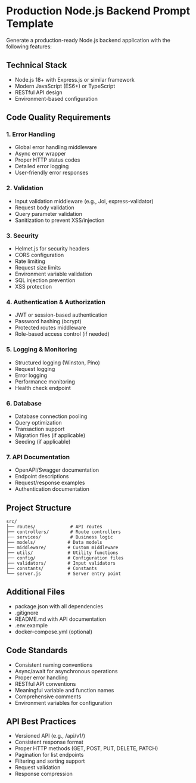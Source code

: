 # Production Node.js Backend Prompt Template

Generate a production-ready Node.js backend application with the following features:

## Technical Stack
- Node.js 18+ with Express.js or similar framework
- Modern JavaScript (ES6+) or TypeScript
- RESTful API design
- Environment-based configuration

## Code Quality Requirements

### 1. Error Handling
- Global error handling middleware
- Async error wrapper
- Proper HTTP status codes
- Detailed error logging
- User-friendly error responses

### 2. Validation
- Input validation middleware (e.g., Joi, express-validator)
- Request body validation
- Query parameter validation
- Sanitization to prevent XSS/injection

### 3. Security
- Helmet.js for security headers
- CORS configuration
- Rate limiting
- Request size limits
- Environment variable validation
- SQL injection prevention
- XSS protection

### 4. Authentication & Authorization
- JWT or session-based authentication
- Password hashing (bcrypt)
- Protected routes middleware
- Role-based access control (if needed)

### 5. Logging & Monitoring
- Structured logging (Winston, Pino)
- Request logging
- Error logging
- Performance monitoring
- Health check endpoint

### 6. Database
- Database connection pooling
- Query optimization
- Transaction support
- Migration files (if applicable)
- Seeding (if applicable)

### 7. API Documentation
- OpenAPI/Swagger documentation
- Endpoint descriptions
- Request/response examples
- Authentication documentation

## Project Structure

```
src/
├── routes/             # API routes
├── controllers/        # Route controllers
├── services/           # Business logic
├── models/            # Data models
├── middleware/        # Custom middleware
├── utils/             # Utility functions
├── config/            # Configuration files
├── validators/        # Input validators
├── constants/         # Constants
└── server.js          # Server entry point
```

## Additional Files
- package.json with all dependencies
- .gitignore
- README.md with API documentation
- .env.example
- docker-compose.yml (optional)

## Code Standards
- Consistent naming conventions
- Async/await for asynchronous operations
- Proper error handling
- RESTful API conventions
- Meaningful variable and function names
- Comprehensive comments
- Environment variables for configuration

## API Best Practices
- Versioned API (e.g., /api/v1/)
- Consistent response format
- Proper HTTP methods (GET, POST, PUT, DELETE, PATCH)
- Pagination for list endpoints
- Filtering and sorting support
- Request validation
- Response compression

